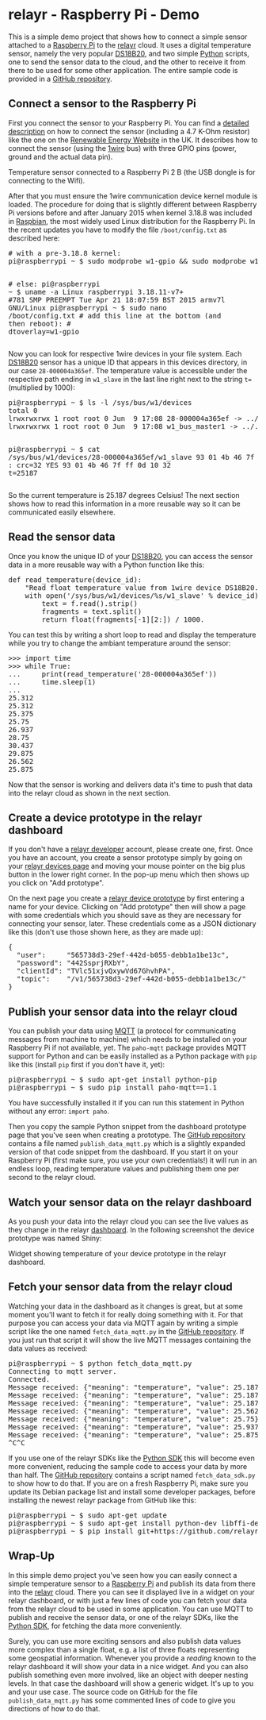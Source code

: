 <h1>relayr - Raspberry Pi - Demo</h1>
<p>This is a simple demo project that shows how to connect a simple
sensor attached to a <a href="https://www.raspberrypi.org">Raspberry Pi</a> to the <a href="https://relayr.io">relayr</a> cloud. It uses
a digital temperature sensor, namely the very popular <a href="http://www.maximintegrated.com/en/products/analog/sensors-and-sensor-interface/DS18B20.html">DS18B20</a>, and
two simple <a href="https://www.python.org">Python</a> scripts, one to send the sensor data to the cloud,
and the other to receive it from there to be used for some other
application. The entire sample code is provided in a
<a href="https://github.com/relayr/relayr-raspberry-pi">GitHub repository</a>.</p>
<a name="user-content-connect-a-sensor-to-the-raspberry-pi"></a>
<h2><a id="user-content-connect-a-sensor-to-the-raspberry-pi" class="anchor" href="#connect-a-sensor-to-the-raspberry-pi" aria-hidden="true"><span class="octicon octicon-link"></span></a>Connect a sensor to the Raspberry Pi</h2>
<p>First you connect the sensor to your Raspberry Pi. You can find
a <a href="http://www.reuk.co.uk/DS18B20-Temperature-Sensor-with-Raspberry-Pi.htm">detailed description</a> on how to connect the sensor (including a
4.7 K-Ohm resistor) like the one on the <a href="http://www.reuk.co.uk">Renewable Energy Website</a>
in the UK. It describes how to connect the sensor (using the <a href="https://en.wikipedia.org/wiki/1-Wire">1wire</a>
bus) with three GPIO pins (power, ground and the actual data pin).</p>
<div>

<p>Temperature sensor connected to a Raspberry Pi 2 B (the USB dongle
is for connecting to the Wifi).</p>
</div>
<p>After that you must ensure the 1wire communication device kernel
module is loaded. The procedure for doing that is slightly different
between Raspberry Pi versions before and after January 2015 when kernel
3.18.8 was included in <a href="https://www.raspbian.org">Raspbian</a>, the most widely used Linux
distribution for the Raspberry Pi. In the recent updates you have to
modify the file <code>/boot/config.txt</code> as described here:</p>
<div class="highlight highlight-source-shell"><pre><span class="pl-c"># with a pre-3.18.8 kernel:</span>
pi@raspberrypi <span class="pl-k">~</span> $ sudo modprobe w1-gpio <span class="pl-k">&amp;&amp;</span> sudo modprobe w1_therm

<span class="pl-c"># else:</span>
pi@raspberrypi <span class="pl-k">~</span> $ uname -a
Linux raspberrypi 3.18.11-v7+ <span class="pl-c">#781 SMP PREEMPT Tue Apr 21 18:07:59 BST 2015 armv7l GNU/Linux</span>
pi@raspberrypi <span class="pl-k">~</span> $ sudo nano /boot/config.txt
<span class="pl-c"># add this line at the bottom (and then reboot):</span>
<span class="pl-c"># dtoverlay=w1-gpio</span></pre></div>
<p>Now you can look for respective 1wire devices in your file system. Each
<a href="http://www.maximintegrated.com/en/products/analog/sensors-and-sensor-interface/DS18B20.html">DS18B20</a> sensor has a unique ID that appears in this devices directory,
in our case <code>28-000004a365ef</code>. The temperature value is accessible
under the respective path ending in <code>w1_slave</code> in the last line
right next to the string <code>t=</code> (multiplied by 1000):</p>
<div class="highlight highlight-source-shell"><pre>pi@raspberrypi <span class="pl-k">~</span> $ ls -l /sys/bus/w1/devices
total 0
lrwxrwxrwx 1 root root 0 Jun  9 17:08 28-000004a365ef -<span class="pl-k">&gt;</span> ../../../devices/w1_bus_master1/28-000004a365ef
lrwxrwxrwx 1 root root 0 Jun  9 17:08 w1_bus_master1 -<span class="pl-k">&gt;</span> ../../../devices/w1_bus_master1

pi@raspberrypi <span class="pl-k">~</span> $ cat /sys/bus/w1/devices/28-000004a365ef/w1_slave
93 01 4b 46 7f ff 0d 10 32 <span class="pl-c1">:</span> crc=32 YES
93 01 4b 46 7f ff 0d 10 32 t=25187</pre></div>
<p>So the current temperature is 25.187 degrees Celsius! The next section
shows how to read this information in a more reusable way so it
can be communicated easily elsewhere.</p>
<a name="user-content-read-the-sensor-data"></a>
<h2><a id="user-content-read-the-sensor-data" class="anchor" href="#read-the-sensor-data" aria-hidden="true"><span class="octicon octicon-link"></span></a>Read the sensor data</h2>
<p>Once you know the unique ID of your <a href="http://www.maximintegrated.com/en/products/analog/sensors-and-sensor-interface/DS18B20.html">DS18B20</a>, you can access the
sensor data in a more reusable way with a Python function like this:</p>
<div class="highlight highlight-source-python"><pre><span class="pl-k">def</span> <span class="pl-en">read_temperature</span>(<span class="pl-smi">device_id</span>):
    <span class="pl-s"><span class="pl-pds">"</span>Read float temperature value from 1wire device DS18B20.<span class="pl-pds">"</span></span>
    <span class="pl-k">with</span> <span class="pl-c1">open</span>(<span class="pl-s"><span class="pl-pds">'</span>/sys/bus/w1/devices/<span class="pl-c1">%s</span>/w1_slave<span class="pl-pds">'</span></span> <span class="pl-k">%</span> device_id) <span class="pl-k">as</span> f:
        text <span class="pl-k">=</span> f.read().strip()
        fragments <span class="pl-k">=</span> text.split()
        <span class="pl-k">return</span> <span class="pl-c1">float</span>(fragments[<span class="pl-k">-</span><span class="pl-c1">1</span>][<span class="pl-c1">2</span>:]) <span class="pl-k">/</span> <span class="pl-c1">1000.</span></pre></div>
<p>You can test this by writing a short loop to read and display the
temperature while you try to change the ambiant temperature around
the sensor:</p>
<div class="highlight highlight-source-python"><pre><span class="pl-k">&gt;&gt;&gt;</span> <span class="pl-k">import</span> time
<span class="pl-k">&gt;&gt;&gt;</span> <span class="pl-k">while</span> <span class="pl-c1">True</span>:
...     <span class="pl-k">print</span>(read_temperature(<span class="pl-s"><span class="pl-pds">'</span>28-000004a365ef<span class="pl-pds">'</span></span>))
...     time.sleep(<span class="pl-c1">1</span>)
...
<span class="pl-c1">25.312</span>
<span class="pl-c1">25.312</span>
<span class="pl-c1">25.375</span>
<span class="pl-c1">25.75</span>
<span class="pl-c1">26.937</span>
<span class="pl-c1">28.75</span>
<span class="pl-c1">30.437</span>
<span class="pl-c1">29.875</span>
<span class="pl-c1">26.562</span>
<span class="pl-c1">25.875</span></pre></div>
<p>Now that the sensor is working and delivers data it's time to push
that data into the relayr cloud as shown in the next section.</p>
<a name="user-content-create-a-device-prototype-in-the-relayr-dashboard"></a>
<h2><a id="user-content-create-a-device-prototype-in-the-relayr-dashboard" class="anchor" href="#create-a-device-prototype-in-the-relayr-dashboard" aria-hidden="true"><span class="octicon octicon-link"></span></a>Create a device prototype in the relayr dashboard</h2>
<p>If you don't have a <a href="https://developer.relayr.io">relayr developer</a> account, please create one,
first. Once you have an account, you create a sensor prototype simply
by going on your <a href="https://developer.relayr.io/dashboard/devices">relayr devices page</a> and moving your mouse pointer
on the big plus button in the lower right corner. In the pop-up
menu which then shows up you click on "Add prototype".</p>
<p>On the next page you create a <a href="https://developer.relayr.io/dashboard/prototype">relayr device prototype</a> by first
entering a name for your device. Clicking on "Add prototype" then
will show a page with some credentials which you should save as they
are necessary for connecting your sensor, later. These credentials
come as a JSON dictionary like this (don't use those shown here, as
they are made up):</p>
<div class="highlight highlight-source-python"><pre>{
  <span class="pl-s"><span class="pl-pds">"</span>user<span class="pl-pds">"</span></span>:     <span class="pl-s"><span class="pl-pds">"</span>565738d3-29ef-442d-b055-debb1a1be13c<span class="pl-pds">"</span></span>,
  <span class="pl-s"><span class="pl-pds">"</span>password<span class="pl-pds">"</span></span>: <span class="pl-s"><span class="pl-pds">"</span>442SsprjRXbY<span class="pl-pds">"</span></span>,
  <span class="pl-s"><span class="pl-pds">"</span>clientId<span class="pl-pds">"</span></span>: <span class="pl-s"><span class="pl-pds">"</span>TVlc51xjvQxywVd67GhvhPA<span class="pl-pds">"</span></span>,
  <span class="pl-s"><span class="pl-pds">"</span>topic<span class="pl-pds">"</span></span>:    <span class="pl-s"><span class="pl-pds">"</span>/v1/565738d3-29ef-442d-b055-debb1a1be13c/<span class="pl-pds">"</span></span>
}</pre></div>
<a name="user-content-publish-your-sensor-data-into-the-relayr-cloud"></a>
<h2><a id="user-content-publish-your-sensor-data-into-the-relayr-cloud" class="anchor" href="#publish-your-sensor-data-into-the-relayr-cloud" aria-hidden="true"><span class="octicon octicon-link"></span></a>Publish your sensor data into the relayr cloud</h2>
<p>You can publish your data using <a href="http://mqtt.org">MQTT</a> (a protocol for communicating
messages from machine to machine) which needs to be installed on
your Raspberry Pi if not available, yet. The <code>paho-mqtt</code> package
provides MQTT support for Python and can be easily installed as a
Python package with <code>pip</code> like this (install <code>pip</code> first if you
don't have it, yet):</p>
<div class="highlight highlight-source-shell"><pre>pi@raspberrypi <span class="pl-k">~</span> $ sudo apt-get install python-pip
pi@raspberrypi <span class="pl-k">~</span> $ sudo pip install paho-mqtt==1.1</pre></div>
<p>You have successfully installed it if you can run this statement in
Python without any error: <code>import paho</code>.</p>
<p>Then you copy the sample Python snippet from the dashboard prototype
page that you've seen when creating a prototype. The <a href="https://github.com/relayr/relayr-raspberry-pi">GitHub repository</a>
contains a file named <code>publish_data_mqtt.py</code> which is a slightly expanded
version of that code snippet from the dashboard. If you start it on your
Raspberry Pi (first make sure, you use your own credentials!) it will run
in an endless loop, reading temperature values and publishing them one
per second to the relayr cloud.</p>
<a name="user-content-watch-your-sensor-data-on-the-relayr-dashboard"></a>
<h2><a id="user-content-watch-your-sensor-data-on-the-relayr-dashboard" class="anchor" href="#watch-your-sensor-data-on-the-relayr-dashboard" aria-hidden="true"><span class="octicon octicon-link"></span></a>Watch your sensor data on the relayr dashboard</h2>
<p>As you push your data into the relayr cloud you can see the live values
as they change in the relayr <a href="https://developer.relayr.io/dashboard/">dashboard</a>. In the following screenshot the
device prototype was named Shiny:</p>
<div>
<p>Widget showing temperature of your device prototype in the relayr
dashboard.</p>
</div>
<a name="user-content-fetch-your-sensor-data-from-the-relayr-cloud"></a>
<h2><a id="user-content-fetch-your-sensor-data-from-the-relayr-cloud" class="anchor" href="#fetch-your-sensor-data-from-the-relayr-cloud" aria-hidden="true"><span class="octicon octicon-link"></span></a>Fetch your sensor data from the relayr cloud</h2>
<p>Watching your data in the dashboard as it changes is great, but at some
moment you'll want to fetch it for really doing something with it. For
that purpose you can access your data via MQTT again by writing a simple
script like the one named <code>fetch_data_mqtt.py</code> in the <a href="https://github.com/relayr/relayr-raspberry-pi">GitHub repository</a>.
If you just run that script it will show the live MQTT messages containing
the data values as received:</p>
<div class="highlight highlight-source-shell"><pre>pi@raspberrypi <span class="pl-k">~</span> $ python fetch_data_mqtt.py
Connecting to mqtt server.
Connected.
Message received: {<span class="pl-s"><span class="pl-pds">"</span>meaning<span class="pl-pds">"</span></span>: <span class="pl-s"><span class="pl-pds">"</span>temperature<span class="pl-pds">"</span></span>, <span class="pl-s"><span class="pl-pds">"</span>value<span class="pl-pds">"</span></span>: 25.187}
Message received: {<span class="pl-s"><span class="pl-pds">"</span>meaning<span class="pl-pds">"</span></span>: <span class="pl-s"><span class="pl-pds">"</span>temperature<span class="pl-pds">"</span></span>, <span class="pl-s"><span class="pl-pds">"</span>value<span class="pl-pds">"</span></span>: 25.187}
Message received: {<span class="pl-s"><span class="pl-pds">"</span>meaning<span class="pl-pds">"</span></span>: <span class="pl-s"><span class="pl-pds">"</span>temperature<span class="pl-pds">"</span></span>, <span class="pl-s"><span class="pl-pds">"</span>value<span class="pl-pds">"</span></span>: 25.187}
Message received: {<span class="pl-s"><span class="pl-pds">"</span>meaning<span class="pl-pds">"</span></span>: <span class="pl-s"><span class="pl-pds">"</span>temperature<span class="pl-pds">"</span></span>, <span class="pl-s"><span class="pl-pds">"</span>value<span class="pl-pds">"</span></span>: 25.562}
Message received: {<span class="pl-s"><span class="pl-pds">"</span>meaning<span class="pl-pds">"</span></span>: <span class="pl-s"><span class="pl-pds">"</span>temperature<span class="pl-pds">"</span></span>, <span class="pl-s"><span class="pl-pds">"</span>value<span class="pl-pds">"</span></span>: 25.75}
Message received: {<span class="pl-s"><span class="pl-pds">"</span>meaning<span class="pl-pds">"</span></span>: <span class="pl-s"><span class="pl-pds">"</span>temperature<span class="pl-pds">"</span></span>, <span class="pl-s"><span class="pl-pds">"</span>value<span class="pl-pds">"</span></span>: 25.937}
Message received: {<span class="pl-s"><span class="pl-pds">"</span>meaning<span class="pl-pds">"</span></span>: <span class="pl-s"><span class="pl-pds">"</span>temperature<span class="pl-pds">"</span></span>, <span class="pl-s"><span class="pl-pds">"</span>value<span class="pl-pds">"</span></span>: 25.875}
^C^C</pre></div>
<p>If you use one of the relayr SDKs like the <a href="https://github.com/relayr/python-sdk">Python SDK</a> this will become
even more convenient, reducing the sample code to access your data
by more than half. The <a href="https://github.com/relayr/relayr-raspberry-pi">GitHub repository</a> contains a script named
<code>fetch_data_sdk.py</code> to show how to do that. If you are on a fresh
Raspberry Pi, make sure you update its Debian package list and install
some developer packages, before installing the newest relayr package
from GitHub like this:</p>
<div class="highlight highlight-source-shell"><pre>pi@raspberrypi <span class="pl-k">~</span> $ sudo apt-get update
pi@raspberrypi <span class="pl-k">~</span> $ sudo apt-get install python-dev libffi-dev libssl-dev
pi@raspberrypi <span class="pl-k">~</span> $ pip install git+https://github.com/relayr/python-sdk</pre></div>
<a name="user-content-wrap-up"></a>
<h2><a id="user-content-wrap-up" class="anchor" href="#wrap-up" aria-hidden="true"><span class="octicon octicon-link"></span></a>Wrap-Up</h2>
<p>In this simple demo project you've seen how you can easily connect a
simple temperature sensor to a <a href="https://www.raspberrypi.org">Raspberry Pi</a> and publish its data
from there into the <a href="https://relayr.io">relayr</a> cloud. There you can see it displayed live
in a widget on your relayr dashboard, or with just a few lines of code
you can fetch your data from the relayr cloud to be used in some
application. You can use MQTT to publish and receive the sensor data,
or one of the relayr SDKs, like the <a href="https://github.com/relayr/python-sdk">Python SDK</a>, for fetching the data
more conveniently.</p>
<p>Surely, you can use more exciting sensors and also publish
data values more complex than a single float, e.g. a list of three
floats representing some geospatial information. Whenever you provide
a <em>reading</em> known to the relayr dashboard it will show your data in
a nice widget. And you can also publish something even more involved,
like an object with deeper nesting levels. In that case the dashboard
will show a generic widget. It's up to you and your use case. The source
code on GitHub for the file <code>publish_data_mqtt.py</code> has some commented
lines of code to give you directions of how to do that.</p>